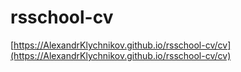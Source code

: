 # rsschool-cv
[https://AlexandrKlychnikov.github.io/rsschool-cv/cv](https://AlexandrKlychnikov.github.io/rsschool-cv/cv)